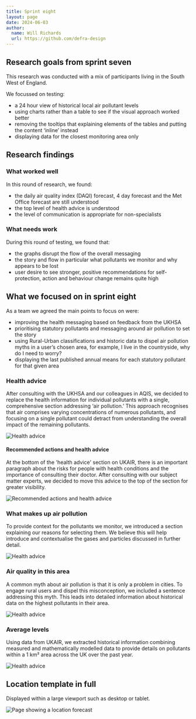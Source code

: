 ```yaml
---
title: Sprint eight
layout: page
date: 2024-06-03
author:
  name: Will Richards
  url: https://github.com/defra-design
---
```


## Research goals from sprint seven

This research was conducted with a mix of participants living in the South West of England.

We focussed on testing: 
* a 24 hour view of historical local air pollutant levels
* using charts rather than a table to see if the visual approach worked better
* removing the tooltips that explaining elements of the tables and putting the content ‘inline’ instead
* displaying data for the closest monitoring area only 



## Research findings

### What worked well

In this round of research, we found:
* the daily air quality index (DAQI) forecast, 4 day forecast and the Met Office forecast are still understood
* the top level of health advice is understood
* the level of communication is appropriate for non-specialists 



### What needs work

During this round of testing, we found that:
* the graphs disrupt the flow of the overall messaging 
* the story and flow in particular what pollutants we monitor and why appears to be lost
* user desire to see stronger, positive recommendations for self-protection, action and behaviour change remains quite high 




## What we focused on in sprint eight

As a team we agreed the main points to focus on were:

* improving the health messaging based on feedback from the UKHSA
* prioritising statutory pollutants and messaging around air pollution to set the story
* using Rural-Urban classifications and historic data to dispel air pollution myths in a user’s chosen area, for example, I live in the countryside, why do I need to worry?
* displaying the last published annual means for each statutory pollutant for that given area





### Health advice

After consulting with the UKHSA and our colleagues in AQIS, we decided to replace the health information for individual pollutants with a single, comprehensive section addressing ‘air pollution.’ This approach recognises that air comprises varying concentrations of numerous pollutants, and focusing on a single pollutant could detract from understanding the overall impact of the remaining pollutants.

![Health advice](../../images/sprint-eight/health-advice.png "")

   

#### Recommended actions and health advice

At the bottom of the 'health advice' section on UKAIR, there is an important paragraph about the risks for people with health conditions and the importance of consulting their doctor. After consulting with our subject matter experts, we decided to move this advice to the top of the section for greater visibility.

![Recommended actions and health advice](../../images/sprint-eight/details.png "")


### What makes up air pollution

To provide context for the pollutants we monitor, we introduced a section explaining our reasons for selecting them. We believe this will help introduce and contextualise the gases and particles discussed in further detail.

![Health advice](../../images/sprint-eight/what-makes-air-pollution.png "")


### Air quality in this area

A common myth about air pollution is that it is only a problem in cities. To engage rural users and dispel this misconception, we included a sentence addressing this myth. This leads into detailed information about historical data on the highest pollutants in their area.

![Health advice](../../images/sprint-eight/air-quality-in-this-area.png "")



### Average levels

Using data from UKAIR, we extracted historical information combining measured and mathematically modelled data to provide details on pollutants within a 1 km² area across the UK over the past year.

![Health advice](../../images/sprint-eight/average-levels.png "")


## Location template in full

Displayed within a large viewport such as desktop or tablet.

![Page showing a location forecast](../../images/sprint-eight/location.png "")



